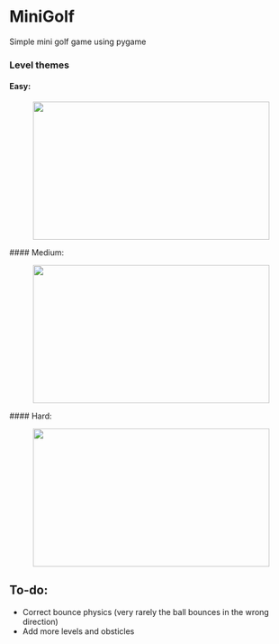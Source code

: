 # MiniGolf
Simple mini golf game using pygame

### Level themes
#### Easy:
<p align="center">
  <img width="420" height="245" src="https://i.imgur.com/u8fdp6h.png">
</p>
#### Medium:
<p align="center">
  <img width="420" height="245" src="https://i.imgur.com/Qij9ID5.png">
</p>
#### Hard:
<p align="center">
  <img width="420" height="245" src="https://i.imgur.com/N6hBs33.png">
</p>

## To-do:
* Correct bounce physics (very rarely the ball bounces in the wrong direction)
* Add more levels and obsticles
